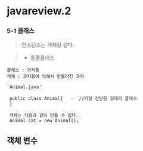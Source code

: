 # javareview.2

### 5-1 클래스
> 인스턴스는 객채랑 같다.

> - 동물클래스

```
클래스 : 과자틀
객체 : 과자틀에 의해서 만들어진 과자

'Animal.java'
 
 public class Animal{   -  //가장 간단한 형태의 클래스
 }   
 
 객체는 다음과 같이 만들 수 있다.
 Animal cat = new Animal();
 ```
 ## 객체 변수
  
 
